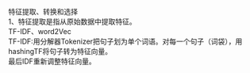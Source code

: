 特征提取、转换和选择  
1、特征提取是指从原始数据中提取特征。  
TF-IDF、word2Vec  
TF-IDF:用分解器Tokenizer把句子划为单个词语。对每一个句子（词袋），用  
hashingTF将句子转为特征向量。  
最后IDF重新调整特征向量。    
